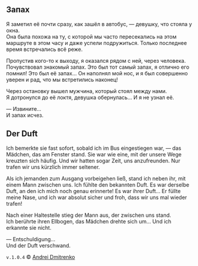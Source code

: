 ## Запах

Я заметил её почти сразу, как зашёл в автобус, &mdash; девушку, что стояла у окна.  
Она была похожа на ту, с которой мы часто пересекались на этом маршруте в этом часу и даже успели подружиться. Только последнее время встречались всё реже.  

Пропустив кого-то к выходу, я оказался рядом с ней, через человека. Почувствовал знакомый запах. Это был тот самый запах, я отлично его помнил! Это был её запах... Он наполнял мой нос, и я был совершенно уверен и рад, что мы встретились наконец!  

Через остановку вышел мужчина, который стоял между нами.  
Я дотронулся до её локтя, девушка обернулась... И я не узнал её.

&mdash; Извините...  
И запах исчез.

## Der Duft

Ich bemerkte sie fast sofort, sobald ich im Bus eingestiegen war, &mdash; das Mädchen, das am Fenster stand.
Sie war wie eine, mit der unsere Wege kreuzten sich häufig. Und wir hatten sogar Zeit, uns anzufreunden. Nur trafen wir uns kürzlich immer seltener.

Als ich jemanden zum Ausgang vorbeigehen ließ, stand ich neben ihr, mit einem Mann zwischen uns. Ich fühlte den bekannten Duft.
Es war derselbe Duft, an den ich mich noch genau erinnerte! Es war ihrer Duft... Er füllte meine Nase, und ich war absolut sicher und froh, dass wir uns mal wieder trafen!

Nach einer Haltestelle stieg der Mann aus, der zwischen uns stand.  
Ich berührte ihren Ellbogen, das Mädchen drehte sich um... Und ich erkannte sie nicht.

&mdash; Entschuldigung...  
Und der Duft verschwand.


`v.1.0.4` &copy; [Andrei Dmitrenko](https://finelit.github.io/blog/)
